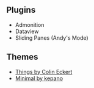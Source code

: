 ## Plugins

- Admonition
- Dataview
- Sliding Panes (Andy's Mode)


## Themes

- [Things by Colin Eckert](https://github.com/colineckert/obsidian-things)
- [Minimal by kepano](https://github.com/kepano/obsidian-minimal)
